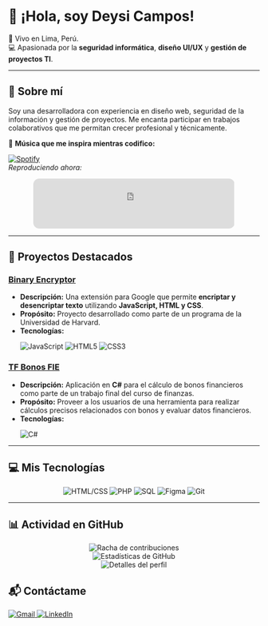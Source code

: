 # 👋 ¡Hola, soy Deysi Campos!  

:house_with_garden: Vivo en Lima, Perú.  
:computer: Apasionada por la **seguridad informática**, **diseño UI/UX** y **gestión de proyectos TI**.  

---

## 🌟 Sobre mí  
Soy una desarrolladora con experiencia en diseño web, seguridad de la información y gestión de proyectos. Me encanta participar en trabajos colaborativos que me permitan crecer profesional y técnicamente.  

🎵 **Música que me inspira mientras codifico:**  

[![Spotify](https://novatorem.visualbean.vercel.app/api/spotify)](https://open.spotify.com/track/1ixbwbeBi5ufN4noUKmW5a?si=19f10327f3174403)  
*Reproduciendo ahora:*  
<p align="center">
  <iframe style="border-radius:12px" src="https://open.spotify.com/embed/track/1ixbwbeBi5ufN4noUKmW5a?utm_source=generator" width="80%" height="100" frameborder="0" allow="autoplay; clipboard-write; encrypted-media; fullscreen; picture-in-picture"></iframe>
</p>  

---

## 🚀 Proyectos Destacados  
### [Binary Encryptor](https://github.com/Sunndess/Binary_Encryptor)  
- **Descripción:** Una extensión para Google que permite **encriptar y desencriptar texto** utilizando **JavaScript, HTML y CSS**.  
- **Propósito:** Proyecto desarrollado como parte de un programa de la Universidad de Harvard.  
- **Tecnologías:**  
  <p>
    <img src="https://img.shields.io/badge/JavaScript-F7DF1E?style=for-the-badge&logo=javascript&logoColor=black" alt="JavaScript">
    <img src="https://img.shields.io/badge/HTML5-E34F26?style=for-the-badge&logo=html5&logoColor=white" alt="HTML5">
    <img src="https://img.shields.io/badge/CSS3-1572B6?style=for-the-badge&logo=css3&logoColor=white" alt="CSS3">
  </p>

### [TF Bonos FIE](https://github.com/Sunndess/TF-Bonos-FIE)  
- **Descripción:** Aplicación en **C#** para el cálculo de bonos financieros como parte de un trabajo final del curso de finanzas.  
- **Propósito:** Proveer a los usuarios de una herramienta para realizar cálculos precisos relacionados con bonos y evaluar datos financieros.  
- **Tecnologías:**  
  <p>
    <img src="https://img.shields.io/badge/C%23-239120?style=for-the-badge&logo=c-sharp&logoColor=white" alt="C#">
  </p>

---

## 💻 Mis Tecnologías  
<p align="center">
  <img src="https://img.shields.io/badge/HTML-CSS-%23E34F26.svg?style=for-the-badge&logo=html5&logoColor=white" alt="HTML/CSS">
  <img src="https://img.shields.io/badge/PHP-%23777BB4.svg?style=for-the-badge&logo=php&logoColor=white" alt="PHP">
  <img src="https://img.shields.io/badge/SQL-%230074D1.svg?style=for-the-badge&logo=postgresql&logoColor=white" alt="SQL">
  <img src="https://img.shields.io/badge/Figma-%23F24E1E.svg?style=for-the-badge&logo=figma&logoColor=white" alt="Figma">
  <img src="https://img.shields.io/badge/Git-%23F05033.svg?style=for-the-badge&logo=git&logoColor=white" alt="Git">
</p>

---

## 📊 Actividad en GitHub  
<p align="center">
  <img src="https://github-readme-streak-stats.herokuapp.com/?user=sunndess&theme=radical" alt="Racha de contribuciones">  
  <br>
  <img src="https://github-readme-stats.vercel.app/api?username=sunndess&count_private=true&show_icons=true&theme=radical" alt="Estadísticas de GitHub">  
  <br>
  <img src="https://github-profile-summary-cards.vercel.app/api/cards/profile-details?username=sunndess&theme=radical" alt="Detalles del perfil">
</p>


## 📬 Contáctame  
<a href="mailto:desscamposruiz@gmail.com" target="_blank">
  <img src="https://img.shields.io/badge/Gmail-D14836?style=for-the-badge&logo=gmail&logoColor=white" alt="Gmail">
</a>  
<a href="https://pe.linkedin.com/in/deysicamposr" target="_blank">
  <img src="https://img.shields.io/badge/LinkedIn-0077B5?style=for-the-badge&logo=linkedin&logoColor=white" alt="LinkedIn">
</a>  
